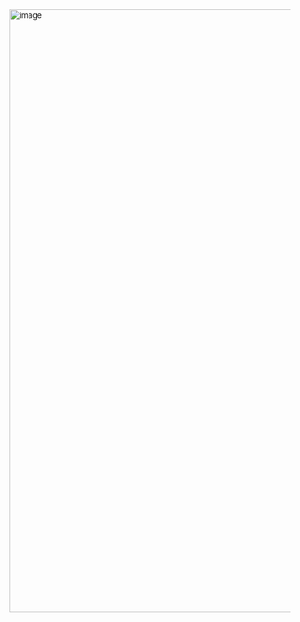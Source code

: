 <img width="3840" height="1080" alt="image" src="https://github.com/user-attachments/assets/805f6a78-0bbd-421f-8705-9d19ba5b3408" />
